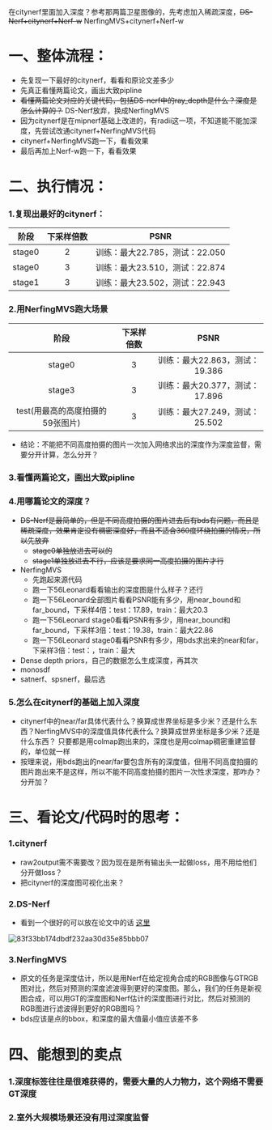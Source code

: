 在citynerf里面加入深度？参考那两篇卫星图像的，先考虑加入稀疏深度，~~DS-Nerf+citynerf+Nerf-w~~    NerfingMVS+citynerf+Nerf-w

# 一、整体流程：

- 先复现一下最好的citynerf，看看和原论文差多少
- 先真正看懂两篇论文，画出大致pipline
- ~~看懂两篇论文对应的关键代码，包括DS-nerf中的ray_depth是什么？深度是怎么计算的？~~     DS-Nerf放弃，换成NerfingMVS
- 因为citynerf是在mipnerf基础上改进的，有radii这一项，不知道能不能加深度，先尝试改通citynerf+NerfingMVS代码
- citynerf+NerfingMVS跑一下，看看效果
- 最后再加上Nerf-w跑一下，看看效果

# 二、执行情况：

### 1.复现出最好的citynerf：

|阶段|下采样倍数|PSNR|
|:--:|:--:|:--:|
|stage0|2|训练：最大22.785，测试：22.050|
|stage0|3|训练：最大23.510，测试：22.874|
|stage1|3|训练：最大23.502，测试：22.943|

### 2.用NerfingMVS跑大场景

|阶段|下采样倍数|PSNR|
|:--:|:--:|:--:|
|stage0|3|训练：最大22.863，测试：19.386|
|stage3|3|训练：最大20.377，测试：17.896|
|test(用最高的高度拍摄的59张图片)|3|训练：最大27.249，测试：25.502|

- 结论：不能把不同高度拍摄的图片一次加入网络求出的深度作为深度监督，需要分开计算，怎么分开？

### 3.看懂两篇论文，画出大致pipline

### 4.用哪篇论文的深度？

- ~~DS-Nerf是最简单的，但是不同高度拍摄的图片进去后有bds有问题，而且是稀疏深度，效果肯定没有稠密深度好，而且不适合360度环绕拍摄的情况，所以先放弃~~
  - ~~stage0单独放进去可以的~~
  - ~~stage1单独放进去不行，应该是要求同一高度拍摄的图片才行~~
- NerfingMVS
  - 先跑起来源代码
  - 跑一下56Leonard看看输出的深度图是什么样子？还行
  - 跑一下56Leonard全部图片看看PSNR能有多少，用near_bound和far_bound，下采样4倍：test：17.89，train：最大20.3
  - 跑一下56Leonard stage0看看PSNR有多少，用near_bound和far_bound，下采样3倍：test：19.38，train：最大22.86
  - 跑一下56Leonard stage0看看PSNR有多少，用bds求出来的near和far，下采样3倍：test：，train：最大
- Dense depth priors，自己的数据怎么生成深度，再其次
- monosdf
- satnerf、spsnerf，最后选

### 5.怎么在citynerf的基础上加入深度

- citynerf中的near/far具体代表什么？换算成世界坐标是多少米？还是什么东西？NerfingMVS中的深度值具体代表什么？换算成世界坐标是多少米？还是什么东西？ 只要都是用colmap跑出来的，深度也是用colmap稠密重建监督的，单位就一样
- 按理来说，用bds跑出的near/far要包含所有的深度值，但用不同高度拍摄的图片跑出来不是这样，所以不能不同高度拍摄的图片一次性求深度，那咋办？分开加？

# 三、看论文/代码时的思考：

### 1.citynerf

- raw2output需不需要改？因为现在是所有输出头一起做loss，用不用给他们分开做loss？
- 把citynerf的深度图可视化出来？

### 2.DS-Nerf

- 看到一个很好的可以放在论文中的话 [这里](https://github.com/dunbar12138/DSNeRF/issues/18)

![83f33bb174dbdf232aa30d35e85bbb07](D:\SCUT\note\CV\Nerf系列\idea\citynerf+深度+Nerf-w\83f33bb174dbdf232aa30d35e85bbb07.png)

### 3.NerfingMVS

- 原文的任务是深度估计，所以是用Nerf在给定视角合成的RGB图像与GTRGB图对比，然后对预测的深度滤波得到更好的深度图。那么，我们的任务是新视图合成，可以用GT的深度图和Nerf估计的深度图进行对比，然后对预测的RGB图进行滤波得到更好的RGB图吗？
- bds应该是点的bbox，和深度的最大值最小值应该差不多

# 四、能想到的卖点

### 1.深度标签往往是很难获得的，需要大量的人力物力，这个网络不需要GT深度

### 2.室外大规模场景还没有用过深度监督
